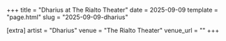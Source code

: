 +++
title = "Dharius at The Rialto Theater"
date = 2025-09-09
template = "page.html"
slug = "2025-09-09-dharius"

[extra]
artist = "Dharius"
venue = "The Rialto Theater"
venue_url = ""
+++
